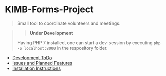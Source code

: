 # KIMB-Forms-Project

> Small tool to coordinate volunteers and meetings.

> > **Under Development**
>
> Having PHP 7 installed, one can start a dev-session by executing
> `php -S localhost:8000` in the respository folder.

- [Development ToDo](https://github.com/KIMB-technologies/KIMB-Forms-Project/wiki)
- [Issues and Planned Features](https://github.com/KIMB-technologies/KIMB-Forms-Project/issues)
 - [Installation Instructions](https://github.com/KIMB-technologies/KIMB-Forms-Project/blob/master/INSTALL.md)

